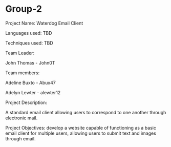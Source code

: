 # Group-2

Project Name: Waterdog Email Client

Languages used: TBD

Techniques used: TBD

Team Leader: 

John Thomas - John0T


Team members:

Adeline Buxto - Abux47

Adelyn Lewter - alewter12


Project Description: 

A standard email client allowing users to correspond to one another
through electronic mail.


Project Objectives:
develop a website capable of functioning as a basic email client for 
multiple users, allowing users to submit text and images through email.
